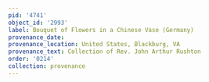 ```yaml
---
pid: '4741'
object_id: '2993'
label: Bouquet of Flowers in a Chinese Vase (Germany)
provenance_date:
provenance_location: United States, Blackburg, VA
provenance_text: Collection of Rev. John Arthur Rushton
order: '0214'
collection: provenance
---
```


